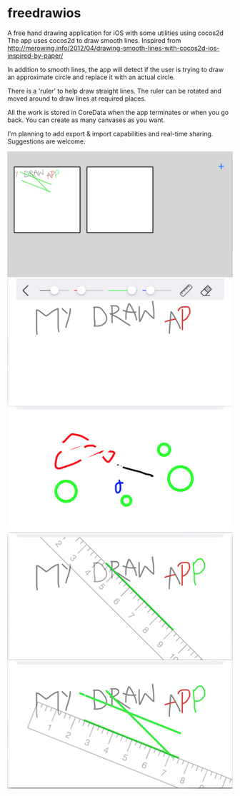 # freedrawios
A free hand drawing application for iOS with some utilities using cocos2d
The app uses cocos2d to draw smooth lines. Inspired from http://merowing.info/2012/04/drawing-smooth-lines-with-cocos2d-ios-inspired-by-paper/

In addition to smooth lines, the app will detect if the user is trying to draw an approximate circle and replace it with an actual circle.

There is a 'ruler' to help draw straight lines. The ruler can be rotated and moved around to draw lines at required places.

All the work is stored in CoreData when the app terminates or when you go back. You can create as many canvases as you want.

I'm planning to add export & import capabilities and real-time sharing. Suggestions are welcome.

![Home Screen](https://github.com/cowbells/freedrawios/blob/master/Screenshots/HomeScreen.png)
![Main Scene](https://github.com/cowbells/freedrawios/blob/master/Screenshots/MainScreen.png)
![Circle Detection](https://github.com/cowbells/freedrawios/blob/master/Screenshots/CircleDetection.png)
![Ruler 1](https://github.com/cowbells/freedrawios/blob/master/Screenshots/Ruler1.png)
![Ruler 2](https://github.com/cowbells/freedrawios/blob/master/Screenshots/Ruler2.png)
